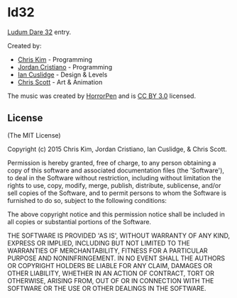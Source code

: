 # ld32
[Ludum Dare 32](http://ludumdare.com/compo/ludum-dare-32/?action=preview&uid=38961) entry.


Created by:
  - [Chris Kim](https://github.com/dy-dx) - Programming
  - [Jordan Cristiano](https://github.com/sizzlingcalamari) - Programming
  - [Ian Cuslidge](http://iancuslidge.com/) - Design & Levels
  - [Chris Scott](https://vimeo.com/ccs1989) - Art & Animation

The music was created by [HorrorPen](http://opengameart.org/content/loop-house-in-a-forest) and is [CC BY 3.0](http://creativecommons.org/licenses/by/3.0/) licensed.


## License

(The MIT License)

Copyright (c) 2015 Chris Kim, Jordan Cristiano, Ian Cuslidge, & Chris Scott.

Permission is hereby granted, free of charge, to any person obtaining
a copy of this software and associated documentation files (the
'Software'), to deal in the Software without restriction, including
without limitation the rights to use, copy, modify, merge, publish,
distribute, sublicense, and/or sell copies of the Software, and to
permit persons to whom the Software is furnished to do so, subject to
the following conditions:

The above copyright notice and this permission notice shall be
included in all copies or substantial portions of the Software.

THE SOFTWARE IS PROVIDED 'AS IS', WITHOUT WARRANTY OF ANY KIND,
EXPRESS OR IMPLIED, INCLUDING BUT NOT LIMITED TO THE WARRANTIES OF
MERCHANTABILITY, FITNESS FOR A PARTICULAR PURPOSE AND NONINFRINGEMENT.
IN NO EVENT SHALL THE AUTHORS OR COPYRIGHT HOLDERS BE LIABLE FOR ANY
CLAIM, DAMAGES OR OTHER LIABILITY, WHETHER IN AN ACTION OF CONTRACT,
TORT OR OTHERWISE, ARISING FROM, OUT OF OR IN CONNECTION WITH THE
SOFTWARE OR THE USE OR OTHER DEALINGS IN THE SOFTWARE.
